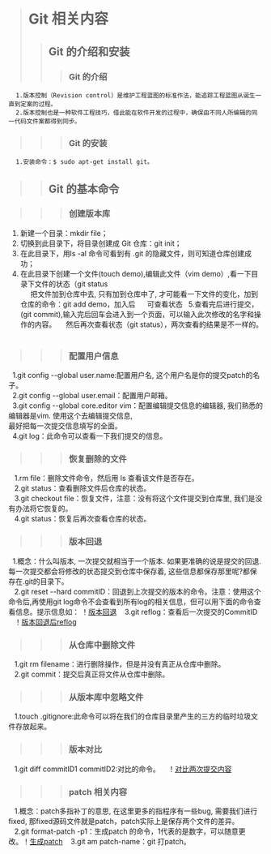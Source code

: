 ># Git 相关内容
>>## Git 的介绍和安装
 >>>### Git 的介绍  
 
      1.版本控制（Revision control）是维护工程蓝图的标准作法，能追踪工程蓝图从诞生一直到定案的过程。
      2.版本控制也是一种软件工程技巧，借此能在软件开发的过程中，确保由不同人所编辑的同一代码文件案都得到同步。  
      
 >>>### Git 的安装
      1.安装命令：$ sudo apt-get install git。  
      
>>## Git 的基本命令  
 
 >>>### 创建版本库  
      
   1. 新建一个目录：mkdir file；
   2. 切换到此目录下，将目录创建成 Git 仓库：git init；
   3. 在此目录下，用ls -al 命令可看到有 .git 的隐藏文件，则可知道仓库创建成功；
   4. 在此目录下创建一个文件(touch demo),编辑此文件（vim demo）,看一下目录下文件的状态（git status       
      把文件加到仓库中去, 只有加到仓库中了, 才可能看一下文件的变化，加到仓库的命令：git add demo，加入后
      可查看状态 
   5.查看完后进行提交，(git commit),输入完后回车会进入到一个页面，可以输入此次修改的名字和操作的内容。 
     然后再次查看状态（git status），两次查看的结果是不一样的。
         
       
 >>>### 配置用户信息  
      
   1.git config --global user.name:配置用户名, 这个用户名是你的提交patch的名子。       
   2.git config --global user.email：配置用户邮箱。         
   3.git config --global core.editor vim：配置编辑提交信息的编辑器, 我们熟悉的编辑器是vim. 使用这个去编辑提交信息,  
     最好把每一次提交信息填写的全面。  
   4.git log：此命令可以查看一下我们提交的信息。      
 >>>### 恢复删除的文件  
    1.rm file：删除文件命令，然后用 ls 查看该文件是否存在。       
    2.git status：查看删除文件后仓库的状态。        
    3.git checkout file：恢复文件，注意：没有将这个文件提交到仓库里, 我们是没有办法将它恢复的。       
    4.git status：恢复后再次查看仓库的状态。        
 >>>### 版本回退  

   1.概念：什么叫版本, 一次提交就相当于一个版本. 如果更准确的说是提交的回退. 每一次提交都会将修改的状态提交到仓库中保存着, 这些信息都保存那里呢?都保存在.git的目录下。       
    2.git reset --hard commitID：回退到上次提交的版本的命令。注意：使用这个命令后,再使用git log命令不会查看到所有log的相关信息，但可以用下面的命令查看信息。提示信息如： ！[版本回退](https://github.com/liuwen777/liuyunwen/blob/master/img/%E7%89%88%E6%9C%AC%E5%9B%9E%E9%80%80.png) 
    3.git reflog：查看后一次提交的CommitID  
    ！[版本回退后reflog](https://github.com/liuwen777/liuyunwen/blob/master/img/reflog.png)
     
 >>>### 从仓库中删除文件
    1.git rm filename：进行删除操作，但是并没有真正从仓库中删除。       
    2.git commit：提交后真正将文件从仓库中删除。 
      
 >>>### 从版本库中忽略文件
    1.touch .gitignore:此命令可以将在我们的仓库目录里产生的三方的临时垃圾文件存放起来。
      
 >>>### 版本对比
    1.git diff commitID1 commitID2:对比的命令。
    ！[对比两次提交内容](https://github.com/liuwen777/liuyunwen/blob/master/img/对比内容.png)
      
 >>>### patch 相关内容
    1.概念：patch多指补丁的意思, 在这里更多的指程序有一些bug, 需要我们进行fixed, 那fixed源码文件就是patch，patch实际上是保存两个文件的差异。  
    2.git format-patch -p1：生成patch 的命令，1代表的是数字，可以随意更改。！[生成patch](https://github.com/liuwen777/liuyunwen/blob/master/img/%E7%94%9F%E6%88%90patch.png) 
    3.git am patch-name：git 打patch。    
      
     
 
 

 
 


 
 
 
 
 
 


 

 
 
 



 

 

 



         
